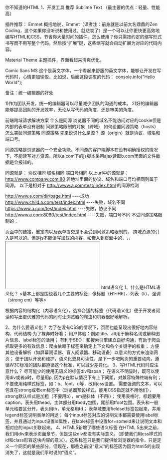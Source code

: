 你不知道的HTML
1．开发工具
推荐 Sublime Text （最主要的优点：轻量、性能高）

插件推荐： Emmet 概括地说，Emmet（译者注：前身就是以前大名鼎鼎的Zen Coding，这个如果你没听说和使用过，就悲哀了）是一个可以让你更快更高效地编写HTML和CSS，节省你大量时间的插件。怎么使用？你只需按约定的缩写形式书写而不用写整个代码，然后按“扩展”键，这些缩写就会自动扩展为对应的代码内容。

Material Theme 主题插件，界面看起来清爽优化。

Comic Sans MS 这个是英文字体，一个看起来舒服的英文字体，能够让开发在写代码时，心情更加愉悦。比如说，后面这段调皮的代码： console.info("Hello World");

备注：统一编辑器的好处

1)作为团队开发，统一的编辑器可以尽量减少团队的沟通的成本。 2)好的编辑器能够提高团队的开发效率，无论从写代码的角度，还是审美的角度。

前端跨域请求解决方案
什么是同源
浏览器不同的域名不能访问对应的cookie但是内部的表单没有限制
同源策略限制的对象（跨域）
如何设置同源策略（hosts）
怎么突破同源策略
同源策略
先来说说什么是源？
源（origin）就是协议、域名和端口号。

同源策略是浏览器的一个安全功能，不同源的客户端脚本在没有明确授权的情况下，不能读写对方资源。所以a.com下的js脚本采用ajax读取b.com里面的文件数据是会报错的。

同源就是：
协议相同
域名相同
端口号相同
以上url中的源就是：http://www.company.com:80
若地址里面的协议、域名和端口号均相同则属于同源。
以下是相对于 http://www.a.com/test/index.html 的同源检测

http://www.a.com/dir/page.html ----成功
http://www.child.a.com/test/index.html ----失败，域名不同
https://www.a.com/test/index.html ----失败，协议不同
http://www.a.com:8080/test/index.html ----失败，端口号不同
不受同源策略限制的：

页面中的链接，重定向以及表单提交是不会受到同源策略限制的。
跨域资源的引入是可以的。但是js不能读写加载的内容。如嵌入到页面中的<script src="..."></script>，<img>，<link>，<iframe>等。
跨域
1、什么是跨域 受前面所讲的浏览器同源策略的影响，不是同源的脚本不能操作其他源下面的对象。想要操作另一个源下的对象是就需要跨域。

2、跨域的实现形式 降域 document.domain 同源策略认为域和子域属于不同的域，如：

child1.a.com 与 a.com，
child1.a.com 与 child2.a.com，
xxx.child1.a.com 与 child1.a.com
两两不同源，可以通过设置 document.damain='a.com'，浏览器就会认为它们都是同一个源。想要实现以上任意两个页面之间的通信，两个页面必须都设置documen.damain='a.com'。 此方式的特点：

只能在父域名与子域名之间使用，且将 xxx.child1.a.com域名设置为a.com后，不能再设置成child1.a.com。
存在安全性问题，当一个站点被攻击后，另一个站点会引起安全漏洞。
这种方法只适用于 Cookie 和 iframe 窗口。
JSONP跨域
JSONP和JSON并没有什么关系！

JSONP的原理：

举例：a.com/jsonp.html想得到b.com/main.js中的数据在a.com的jsonp.html里创建一个回调函数xxx，动态添加<script>元素，向服务器发送请求，请求地址后面加上查询字符串，通过callback参数指定回调函数的名字。请求地址为http://b.com/main.js?callback=xxx。 在main.js中调用这个回调函数xxx，并且以JSON数据形式作为参数传递，完成回调。我们来看看代码：

html标签

  <img src="" alt="">
  <iframe src="" frameborder="0"></iframe>
  <script src="jsonp"></script>
  <link rel="stylesheet" href="">
  <style>background</style>
html语义化
1、什么是HTML语义化？
<基本上都是围绕着几个主要的标签，像标题（H1~H6）、列表（li）、强调（strong em）等等>

根据内容的结构化（内容语义化），选择合适的标签（代码语义化）便于开发者阅读和写出更优雅的代码的同时让浏览器的爬虫和机器很好地解析。


2、为什么要语义化？
为了在没有CSS的情况下，页面也能呈现出很好地内容结构、代码结构:为了裸奔时好看；
用户体验：例如title、alt用于解释名词或解释图片信息、label标签的活用；
有利于SEO：和搜索引擎建立良好沟通，有助于爬虫抓取更多的有效信息：爬虫依赖于标签来确定上下文和各个关键字的权重；
方便其他设备解析（如屏幕阅读器、盲人阅读器、移动设备）以意义的方式来渲染网页；
便于团队开发和维护，语义化更具可读性，是下一步吧网页的重要动向，遵循W3C标准的团队都遵循这个标准，可以减少差异化。
3、写HTML代码时应注意什么？
尽可能少的使用无语义的标签div和span；
在语义不明显时，既可以使用div或者p时，尽量用p, 因为p在默认情况下有上下间距，对兼容特殊终端有利；
不要使用纯样式标签，如：b、font、u等，改用css设置。
需要强调的文本，可以包含在strong或者em标签中（浏览器预设样式，能用CSS指定就不用他们），strong默认样式是加粗（不要用b），em是斜体（不用i）；
使用表格时，标题要用caption，表头用thead，主体部分用tbody包围，尾部用tfoot包围。表头和一般单元格要区分开，表头用th，单元格用td；
表单域要用fieldset标签包起来，并用legend标签说明表单的用途；
每个input标签对应的说明文本都需要使用label标签，并且通过为input设置id属性，在lable标签中设置for=someld来让说明文本和相对应的input关联起来。
4、HTML5新增了哪些语义标签
在HTML 5出来之前，我们用div来表示页面章节，但是这些div都没有实际意义。（即使我们用css样式的id和class形容这块内容的意义）。这些标签只是我们提供给浏览器的指令，只是定义一个网页的某些部分。但现在，那些之前没“意义”的标签因为因为html5的出现消失了，这就是我们平时说的“语义”。
